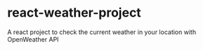 # react-weather-project
A react project to check the current weather in your location with OpenWeather API
